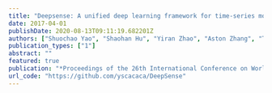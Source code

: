 ```yaml
---
title: "Deepsense: A unified deep learning framework for time-series mobile sensing data processing"
date: 2017-04-01
publishDate: 2020-08-13T09:11:19.682201Z
authors: ["Shuochao Yao", "Shaohan Hu", "Yiran Zhao", "Aston Zhang", "Tarek Abdelzaher"]
publication_types: ["1"]
abstract: ""
featured: true
publication: "*Proceedings of the 26th International Conference on World Wide Web*"
url_code: "https://github.com/yscacaca/DeepSense"
---
```


